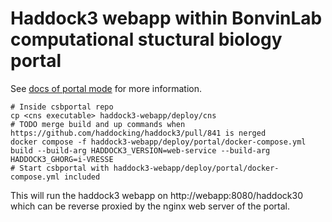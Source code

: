 # Haddock3 webapp within BonvinLab computational stuctural biology portal

See [docs of portal mode](../docs/portal.md) for more information.

```shell
# Inside csbportal repo
cp <cns executable> haddock3-webapp/deploy/cns
# TODO merge build and up commands when https://github.com/haddocking/haddock3/pull/841 is nerged
docker compose -f haddock3-webapp/deploy/portal/docker-compose.yml build --build-arg HADDOCK3_VERSION=web-service --build-arg HADDOCK3_GHORG=i-VRESSE
# Start csbportal with haddock3-webapp/deploy/portal/docker-compose.yml included
```

This will run the haddock3 webapp on http://webapp:8080/haddock30 which can be reverse proxied by the nginx web server of the portal.
